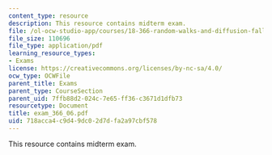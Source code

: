 ```yaml
---
content_type: resource
description: This resource contains midterm exam.
file: /ol-ocw-studio-app/courses/18-366-random-walks-and-diffusion-fall-2006/718acca4c9d49dc02d7dfa2a97cbf578_exam_366_06.pdf
file_size: 110696
file_type: application/pdf
learning_resource_types:
- Exams
license: https://creativecommons.org/licenses/by-nc-sa/4.0/
ocw_type: OCWFile
parent_title: Exams
parent_type: CourseSection
parent_uid: 7ffb88d2-024c-7e65-ff36-c3671d1dfb73
resourcetype: Document
title: exam_366_06.pdf
uid: 718acca4-c9d4-9dc0-2d7d-fa2a97cbf578
---
```

This resource contains midterm exam.